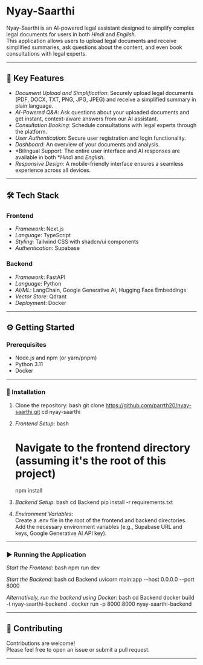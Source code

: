 # Nyay-Saarthi

Nyay-Saarthi is an AI-powered legal assistant designed to simplify complex legal documents for users in both *Hindi* and *English*.  
This application allows users to upload legal documents and receive simplified summaries, ask questions about the content, and even book consultations with legal experts.

---

## 🚀 Key Features

- *Document Upload and Simplification*: Securely upload legal documents (PDF, DOCX, TXT, PNG, JPG, JPEG) and receive a simplified summary in plain language.  
- *AI-Powered Q&A*: Ask questions about your uploaded documents and get instant, context-aware answers from our AI assistant.  
- *Consultation Booking*: Schedule consultations with legal experts through the platform.  
- *User Authentication*: Secure user registration and login functionality.  
- *Dashboard*: An overview of your documents and analysis.  
- *Bilingual Support: The entire user interface and AI responses are available in both **Hindi* and *English*.  
- *Responsive Design*: A mobile-friendly interface ensures a seamless experience across all devices.  

---

## 🛠 Tech Stack

### Frontend
- *Framework*: Next.js  
- *Language*: TypeScript  
- *Styling*: Tailwind CSS with shadcn/ui components  
- *Authentication*: Supabase  

### Backend
- *Framework*: FastAPI  
- *Language*: Python  
- *AI/ML*: LangChain, Google Generative AI, Hugging Face Embeddings  
- *Vector Store*: Qdrant  
- *Deployment*: Docker  

---

## ⚙ Getting Started

### Prerequisites
- Node.js and npm (or yarn/pnpm)  
- Python 3.11  
- Docker  

---

### 🔧 Installation

1. Clone the repository:
   bash
   git clone https://github.com/parrth20/nyay-saarthi.git
   cd nyay-saarthi
   

2. *Frontend Setup*:
   bash
   # Navigate to the frontend directory (assuming it's the root of this project)
   npm install
   

3. *Backend Setup*:
   bash
   cd Backend
   pip install -r requirements.txt
   

4. *Environment Variables*:  
   Create a .env file in the root of the frontend and backend directories.  
   Add the necessary environment variables (e.g., Supabase URL and keys, Google Generative AI API key).  

---

### ▶ Running the Application

*Start the Frontend*:
bash
npm run dev


*Start the Backend*:
bash
cd Backend
uvicorn main:app --host 0.0.0.0 --port 8000


*Alternatively, run the backend using Docker*:
bash
cd Backend
docker build -t nyay-saarthi-backend .
docker run -p 8000:8000 nyay-saarthi-backend


---

## 🤝 Contributing

Contributions are welcome!  
Please feel free to open an issue or submit a pull request.

---
